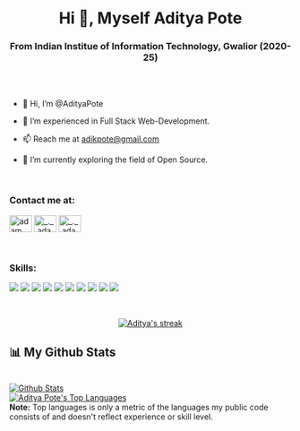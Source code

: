 
<!---
AdityaPote/AdityaPote is a ✨ special ✨ repository because its `README.md` (this file) appears on your GitHub profile.
You can click the Preview link to take a look at your changes.
--->

<h1 align="center">Hi 👋, Myself Aditya Pote </h1>
<h3 align="center">From Indian Institue of Information Technology, Gwalior (2020-25)</h3>

<br>
<br>

- 👋 Hi, I’m @AdityaPote

- 👀 I’m experienced in Full Stack Web-Development.

- 📫 Reach me at adikpote@gmail.com

- 🔭 I’m currently exploring the field of Open Source.

<br>

<h3 align="left">Contact me at:</h3>
<p align="left">
  <a href="https://www.linkedin.com/in/aditya-pote-1807b1240/" target="blank"><img align="center"
      src="https://raw.githubusercontent.com/rahuldkjain/github-profile-readme-generator/master/src/images/icons/Social/linked-in-alt.svg"
      alt="adam pithewan" height="30" width="40" /></a> 
  <a href="https://www.instagram.com/aditya__pote/" target="blank"><img align="center"
      src="https://raw.githubusercontent.com/rahuldkjain/github-profile-readme-generator/master/src/images/icons/Social/instagram.svg"
      alt="_._.adam._" height="30" width="40" /></a> 
   <a href="https://www.twitter.com/AadityaPote/" target="blank"><img align="center"
      src="https://raw.githubusercontent.com/rahuldkjain/github-profile-readme-generator/master/src/images/icons/Social/twitter.svg"
      alt="_._.adam._" height="30" width="40" /></a> 
</p>

<br>

<h3 align="left">Skills:</h3>
<p align="left">
<img src="https://img.shields.io/badge/VSCode-0078D4?style=for-the-badge&logo=visual%20studio%20code&logoColor=white">
<img src="https://img.shields.io/badge/C-00599C?style=for-the-badge&logo=c&logoColor=white">
<img src="https://img.shields.io/badge/C%2B%2B-00599C?style=for-the-badge&logo=c%2B%2B&logoColor=white">
<img src="https://img.shields.io/badge/HTML5-E34F26?style=for-the-badge&logo=html5&logoColor=white">
<img src="https://img.shields.io/badge/CSS3-1572B6?style=for-the-badge&logo=css3&logoColor=white">
<img src="https://img.shields.io/badge/JavaScript-323330?style=for-the-badge&logo=javascript&logoColor=F7DF1E">
<img src="https://img.shields.io/badge/Node.js-339933?style=for-the-badge&logo=nodedotjs&logoColor=white">
<img src="https://img.shields.io/badge/Express.js-000000?style=for-the-badge&logo=express&logoColor=white">
<img src="https://img.shields.io/badge/React-20232A?style=for-the-badge&logo=react&logoColor=61DAFB">
<img src="https://img.shields.io/badge/MongoDB-4EA94B?style=for-the-badge&logo=mongodb&logoColor=white">
</p>



<br/>

<p align="center">
    <a href="https://github.com/AdityaPote">
        <img title="🔥streak-stats" alt="Aditya's streak" src="https://github-readme-streak-stats.herokuapp.com?user=AdityaPote&theme=dark"/>
    </a>
</p>

## 📊 My Github Stats

  <br/>
    <a href="https://github.com/AdityaPote/github-readme-stats"><img alt="Github Stats" src="https://github-readme-stats.vercel.app/api?username=AdityaPote&show_icons=true&count_private=true&theme=react&hide_border=true&bg_color=0D1117" /></a>
      <br/>
  <a href="https://github.com/AdityaPote/github-readme-stats"><img alt="Aditya Pote's Top Languages" src="https://github-readme-stats.vercel.app/api/top-langs/?username=AdityaPote&langs_count=8&count_private=true&layout=compact&theme=react&hide_border=true&bg_color=0D1117" /></a>
  <br/>
  <b>Note:</b> Top languages is only a metric of the languages my public code consists of and doesn't reflect experience or skill level.
<br>
<br/>
<br/>
<br/>
<!-- ## Connect with me:
<p align="left">

<a href = "https://www.linkedin.com/in/aditya-pote11/"><img src="https://img.icons8.com/fluent/48/000000/linkedin.png"/></a>
<a href = "https://www.linkedin.com/in/aditya-pote11/"><img src="https://img.icons8.com/fluent/48/000000/instagram-new.png"/></a>
</p> -->

<!-- ## ❤ Views and Followers
<a href="https://github.com/AdityaPote/github-profile-views-counter">
    <img src="https://komarev.com/ghpvc/?username=AdityaPote">
</a>
<a href="https://github.com/AdityaPote?tab=followers"><img src="https://img.shields.io/github/followers/AdityaPote?label=Followers&style=social" alt="GitHub Badge"></a>
 -->

<!-- 
# 📊 GitHub Stats:
![](https://github-readme-stats.vercel.app/api?username=AdityaPote&theme=dark&hide_border=false&include_all_commits=true&count_private=true)<br/>
<br/>
![](https://github-readme-stats.vercel.app/api/top-langs/?username=AdityaPote&theme=dark&hide_border=false&include_all_commits=true&count_private=true&layout=compact)

## 🏆 GitHub Trophies
![](https://github-profile-trophy.vercel.app/?username=AdityaPote&theme=radical&no-frame=true&no-bg=false&margin-w=4)

### ✍️ Random Dev Quote
![](https://quotes-github-readme.vercel.app/api?type=horizontal&theme=radical) -->
